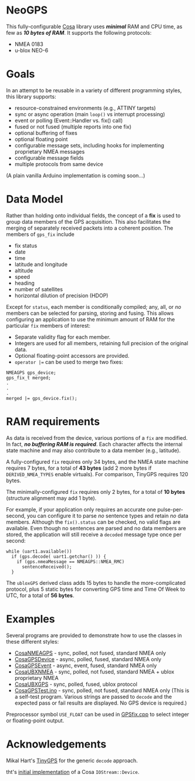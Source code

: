 NeoGPS
======

This fully-configurable [Cosa](https://github.com/mikaelpatel/Cosa) library uses _**minimal**_ RAM and CPU time, 
as few as _**10 bytes of RAM**_.  It supports the following protocols:
* NMEA 0183
* u-blox NEO-6

Goals
======
In an attempt to be reusable in a variety of different programming styles, this library supports:
* resource-constrained environments (e.g., ATTINY targets)
* sync or async operation (main `loop()` vs interrupt processing)
* event or polling (Event::Handler vs. fix() call)
* fused or not fused (multiple reports into one fix)
* optional buffering of fixes
* optional floating point
* configurable message sets, including hooks for implementing proprietary NMEA messages
* configurable message fields
* multiple protocols from same device

(A plain vanilla Arduino implementation is coming soon...)

Data Model
==========
Rather than holding onto individual fields, the concept of a **fix** is used to group data members of the GPS acquisition.
This also facilitates the merging of separately received packets into a coherent position.  The members of `gps_fix` include 
* fix status
* date
* time
* latitude and longitude
* altitude
* speed
* heading
* number of satellites
* horizontal dilution of precision (HDOP)

Except for `status`, each member is conditionally compiled; any, all, or *no* members can be selected for parsing, storing and fusing.  This allows configuring an application to use the minimum amount of RAM for the particular `fix` members of interest:

* Separate validity flag for each member.
* Integers are used for all members, retaining full precision of the original data.
* Optional floating-point accessors are provided.
* `operator |=` can be used to merge two fixes:
```
NMEAGPS gps_device;
gps_fix_t merged;
.
.
.
merged |= gps_device.fix();
```

RAM requirements
=======
As data is received from the device, various portions of a `fix` are modified.  In 
fact, _**no buffering RAM is required**_.  Each character affects the internal state machine and may 
also contribute to a data member (e.g., latitude).

A fully-configured `fix` requires only 34 bytes, and the NMEA state machine requires 
7 bytes, for a total of **43 bytes** (add 2 more bytes if `DERIVED_NMEA_TYPES` enable virtuals).  For comparison, TinyGPS requires 120 bytes.

The minimally-configured `fix` requires only 2 bytes, for a total of **10 bytes** (structure alignment may add 1 byte).

For example, if your application only requires an accurate one pulse-per-second, you 
can configure it to parse *no* sentence types and retain *no* data members.  Although the 
`fix().status` can be checked, no valid flags are available.  Even 
though no sentences are parsed and no data members are stored, the application will 
still receive a `decoded` message type once per second:
```
while (uart1.available())
  if (gps.decode( uart1.getchar() )) {
    if (gps.nmeaMessage == NMEAGPS::NMEA_RMC)
      sentenceReceived();
  }
```

The `ubloxGPS` derived class adds 15 bytes to handle the more-complicated protocol, 
plus 5 static bytes for converting GPS time and Time Of Week to UTC, for a total of 
**56 bytes**.

Examples
======
Several programs are provided to demonstrate how to use the classes in these different styles:

* [CosaNMEAGPS](CosaNMEAGPS.ino) - sync, polled, not fused, standard NMEA only
* [CosaGPSDevice](CosaGPSDevice.ino) - async, polled, fused, standard NMEA only
* [CosaGPSEvent](CosaGPSEvent.ino) - async, event, fused, standard NMEA only
* [CosaUBXNMEA](CosaUBXNMEA.ino) - sync, polled, not fused, standard NMEA + ublox proprietary NMEA
* [CosaUBXGPS](CosaUBXGPS.ino) - sync, polled, fused, ublox protocol
* [CosaGPSTest.ino](CosaGPSText.ino) - sync, polled, not fused, standard NMEA only (This is a self-test program.  Various strings are passed to `decode` and the expected pass or fail results are displayed.  No GPS device is required.)

Preprocessor symbol `USE_FLOAT` can be used in [GPSfix.cpp](GPSfix.cpp) to select integer or floating-point output.

Acknowledgements
==========
Mikal Hart's [TinyGPS](https://github.com/mikalhart/TinyGPS) for the generic `decode` approach.

tht's [initial implementation](http://forum.arduino.cc/index.php?topic=150299.msg1863220#msg1863220) of a Cosa `IOStream::Device`.
